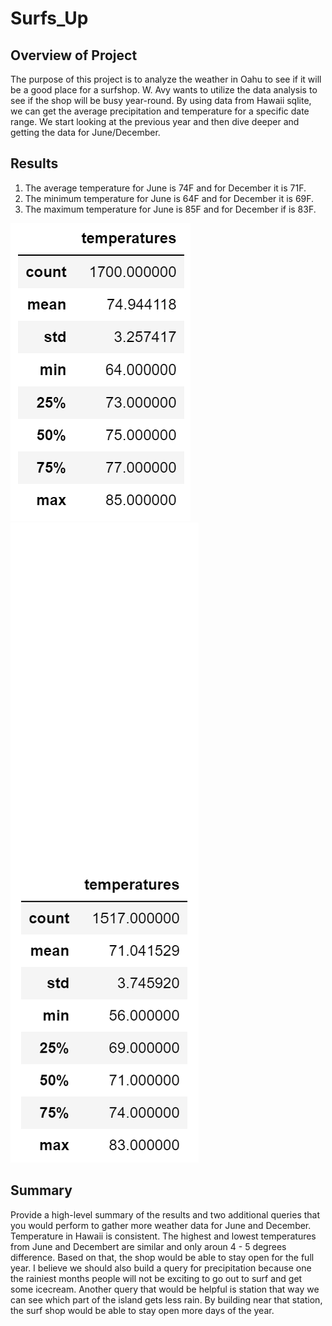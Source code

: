 # Surfs_Up
## Overview of Project
The purpose of this project is to analyze the weather in Oahu to see if it will be a good place for a surfshop. W. Avy wants to utilize the data analysis to see if the shop will be busy year-round. By using data from Hawaii sqlite, we can get the average precipitation and temperature for a specific date range. We start looking at the previous year and then dive deeper and getting the data for June/December.

## Results
1. The average temperature for June is 74F and for December it is 71F.
2. The minimum temperature for June is 64F and for December it is 69F. 
3. The maximum temperature for June is 85F and for December if is 83F. 

![June](june_screenshot.png) ![December](December_screenshot.png)

## Summary
Provide a high-level summary of the results and two additional queries that you would perform to gather more weather data for June and December.
Temperature in Hawaii is consistent. The highest and lowest temperatures from June and Decembert are similar and only aroun 4 - 5 degrees difference. Based on that, the shop would be able to stay open for the full year. I believe we should also build a query for precipitation because one the rainiest months people will not be exciting to go out to surf and get some icecream. Another query that would be helpful is station that way we can see which part of the island gets less rain. By building near that station, the surf shop would be able to stay open more days of the year. 
